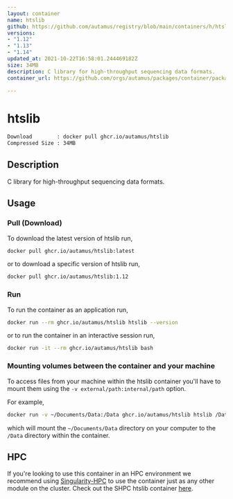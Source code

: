 ```yaml
---
layout: container
name: htslib
github: https://github.com/autamus/registry/blob/main/containers/h/htslib/spack.yaml
versions:
- "1.12"
- "1.13"
- "1.14"
updated_at: 2021-10-22T16:58:01.244469182Z
size: 34MB
description: C library for high-throughput sequencing data formats.
container_url: https://github.com/orgs/autamus/packages/container/package/htslib

---
```

# htslib
```bash 
Download        : docker pull ghcr.io/autamus/htslib
Compressed Size : 34MB
```

## Description
C library for high-throughput sequencing data formats.

## Usage
### Pull (Download)
To download the latest version of htslib run,

```bash
docker pull ghcr.io/autamus/htslib:latest
```

or to download a specific version of htslib run,

```bash
docker pull ghcr.io/autamus/htslib:1.12
```
### Run
To run the container as an application run,
```bash
docker run --rm ghcr.io/autamus/htslib htslib --version
```

or to run the container in an interactive session run,
```bash
docker run -it --rm ghcr.io/autamus/htslib bash
```

### Mounting volumes between the container and your machine
To access files from your machine within the htslib container you'll have to mount them using the `-v external/path:internal/path` option.

For example,
```bash
docker run -v ~/Documents/Data:/Data ghcr.io/autamus/htslib htslib /Data/myData.csv
```
which will mount the `~/Documents/Data` directory on your computer to the `/Data` directory within the container.

## HPC
If you're looking to use this container in an HPC environment we recommend using [Singularity-HPC](https://singularity-hpc.readthedocs.io) to use the container just as any other module on the cluster. Check out the SHPC htslib container [here](https://singularityhub.github.io/singularity-hpc/r/ghcr.io-autamus-htslib/).